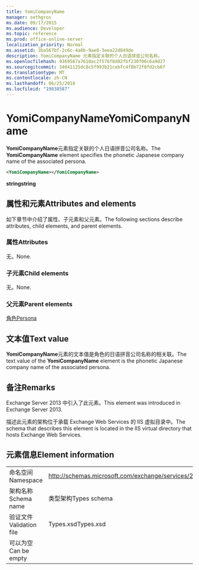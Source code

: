 ```yaml
---
title: YomiCompanyName
manager: sethgros
ms.date: 09/17/2015
ms.audience: Developer
ms.topic: reference
ms.prod: office-online-server
localization_priority: Normal
ms.assetid: 3ba567bf-2c6c-4a6b-9ae8-3eea22d849de
description: YomiCompanyName 元素指定关联的个人日语拼音公司名称。
ms.openlocfilehash: 9369567a7610ac2f576f8d02fbf230f06c6a9d27
ms.sourcegitcommit: 34041125dc8c5f993b21cebfc4f8b72f0fd2cb6f
ms.translationtype: MT
ms.contentlocale: zh-CN
ms.lasthandoff: 06/25/2018
ms.locfileid: "19838587"
---
```

# <a name="yomicompanyname"></a><span data-ttu-id="3bcee-103">YomiCompanyName</span><span class="sxs-lookup"><span data-stu-id="3bcee-103">YomiCompanyName</span></span>

<span data-ttu-id="3bcee-104">**YomiCompanyName**元素指定关联的个人日语拼音公司名称。</span><span class="sxs-lookup"><span data-stu-id="3bcee-104">The **YomiCompanyName** element specifies the phonetic Japanese company name of the associated persona.</span></span> 
  
```XML
<YomiCompanyName></YomiCompanyName>
```

 <span data-ttu-id="3bcee-105">**string**</span><span class="sxs-lookup"><span data-stu-id="3bcee-105">**string**</span></span>
## <a name="attributes-and-elements"></a><span data-ttu-id="3bcee-106">属性和元素</span><span class="sxs-lookup"><span data-stu-id="3bcee-106">Attributes and elements</span></span>

<span data-ttu-id="3bcee-107">如下章节中介绍了属性、子元素和父元素。</span><span class="sxs-lookup"><span data-stu-id="3bcee-107">The following sections describe attributes, child elements, and parent elements.</span></span>
  
### <a name="attributes"></a><span data-ttu-id="3bcee-108">属性</span><span class="sxs-lookup"><span data-stu-id="3bcee-108">Attributes</span></span>

<span data-ttu-id="3bcee-109">无。</span><span class="sxs-lookup"><span data-stu-id="3bcee-109">None.</span></span>
  
### <a name="child-elements"></a><span data-ttu-id="3bcee-110">子元素</span><span class="sxs-lookup"><span data-stu-id="3bcee-110">Child elements</span></span>

<span data-ttu-id="3bcee-111">无。</span><span class="sxs-lookup"><span data-stu-id="3bcee-111">None.</span></span>
  
### <a name="parent-elements"></a><span data-ttu-id="3bcee-112">父元素</span><span class="sxs-lookup"><span data-stu-id="3bcee-112">Parent elements</span></span>

[<span data-ttu-id="3bcee-113">角色</span><span class="sxs-lookup"><span data-stu-id="3bcee-113">Persona</span></span>](persona.md)
  
## <a name="text-value"></a><span data-ttu-id="3bcee-114">文本值</span><span class="sxs-lookup"><span data-stu-id="3bcee-114">Text value</span></span>

<span data-ttu-id="3bcee-115">**YomiCompanyName**元素的文本值是角色的日语拼音公司名称的相关联。</span><span class="sxs-lookup"><span data-stu-id="3bcee-115">The text value of the **YomiCompanyName** element is the phonetic Japanese company name of the associated persona.</span></span> 
  
## <a name="remarks"></a><span data-ttu-id="3bcee-116">备注</span><span class="sxs-lookup"><span data-stu-id="3bcee-116">Remarks</span></span>

<span data-ttu-id="3bcee-117">Exchange Server 2013 中引入了此元素。</span><span class="sxs-lookup"><span data-stu-id="3bcee-117">This element was introduced in Exchange Server 2013.</span></span>
  
<span data-ttu-id="3bcee-118">描述此元素的架构位于承载 Exchange Web Services 的 IIS 虚拟目录中。</span><span class="sxs-lookup"><span data-stu-id="3bcee-118">The schema that describes this element is located in the IIS virtual directory that hosts Exchange Web Services.</span></span>
  
## <a name="element-information"></a><span data-ttu-id="3bcee-119">元素信息</span><span class="sxs-lookup"><span data-stu-id="3bcee-119">Element information</span></span>

|||
|:-----|:-----|
|<span data-ttu-id="3bcee-120">命名空间</span><span class="sxs-lookup"><span data-stu-id="3bcee-120">Namespace</span></span>  <br/> |http://schemas.microsoft.com/exchange/services/2006/types  <br/> |
|<span data-ttu-id="3bcee-121">架构名称</span><span class="sxs-lookup"><span data-stu-id="3bcee-121">Schema name</span></span>  <br/> |<span data-ttu-id="3bcee-122">类型架构</span><span class="sxs-lookup"><span data-stu-id="3bcee-122">Types schema</span></span>  <br/> |
|<span data-ttu-id="3bcee-123">验证文件</span><span class="sxs-lookup"><span data-stu-id="3bcee-123">Validation file</span></span>  <br/> |<span data-ttu-id="3bcee-124">Types.xsd</span><span class="sxs-lookup"><span data-stu-id="3bcee-124">Types.xsd</span></span>  <br/> |
|<span data-ttu-id="3bcee-125">可以为空</span><span class="sxs-lookup"><span data-stu-id="3bcee-125">Can be empty</span></span>  <br/> ||
   

